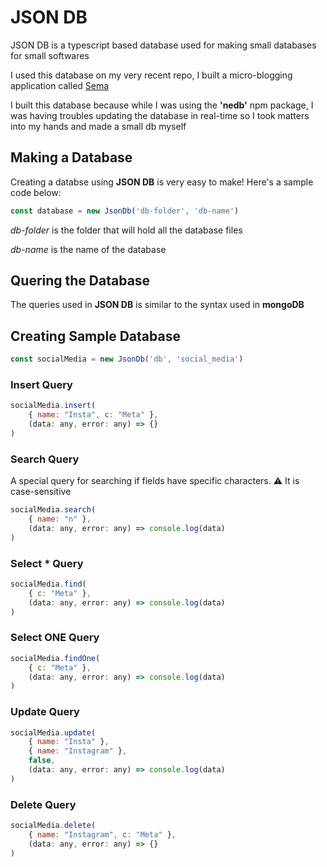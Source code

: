 # JSON DB

JSON DB is a typescript based database used for making small databases for small softwares

I used this database on my very recent repo, I built a micro-blogging application called [Sema](https://github.com/Phillyo10/sema)

I built this database because while I was using the **'nedb'** npm package, I was having troubles updating the database in real-time so I took matters into my hands and made a small db myself

## Making a Database
Creating a databse using **JSON DB** is very easy to make! Here's a sample code below:

```js
const database = new JsonDb('db-folder', 'db-name')
```

*db-folder* is the folder that will hold all the database files

*db-name* is the name of the database


## Quering the Database
The queries used in **JSON DB** is similar to the syntax used in **mongoDB**

## Creating Sample Database
```js
const socialMedia = new JsonDb('db', 'social_media')
```

### Insert Query
```js
socialMedia.insert(
    { name: "Insta", c: "Meta" },
    (data: any, error: any) => {}
)
```

### Search Query
A special query for searching if fields have specific characters. ⚠ It is case-sensitive
```js
socialMedia.search(
    { name: "n" },
    (data: any, error: any) => console.log(data)
)
```

### Select * Query
```js
socialMedia.find(
    { c: "Meta" },
    (data: any, error: any) => console.log(data)
)
```


### Select ONE Query
```js
socialMedia.findOne(
    { c: "Meta" },
    (data: any, error: any) => console.log(data)
)
```

### Update Query
```js
socialMedia.update(
    { name: "Insta" },
    { name: "Instagram" },
    false,
    (data: any, error: any) => console.log(data)
)
```

### Delete Query
```js
socialMedia.delete(
    { name: "Instagram", c: "Meta" },
    (data: any, error: any) => {}
)
```